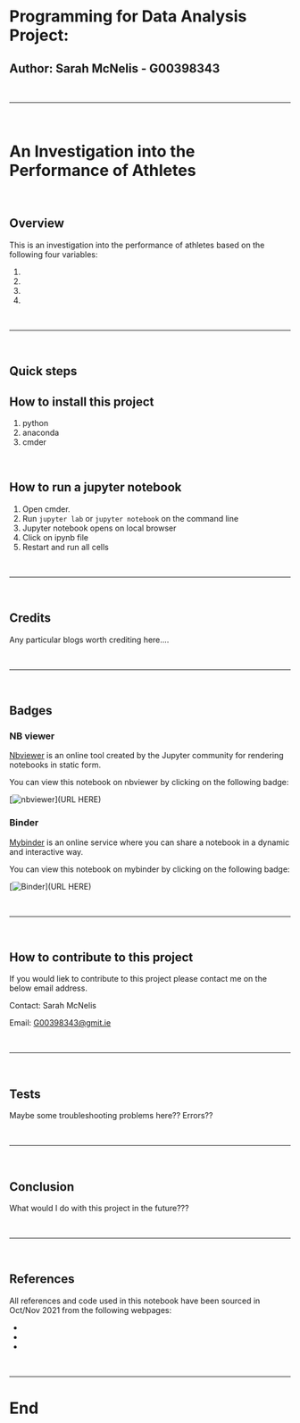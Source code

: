 # **Programming for Data Analysis Project:**
## Author: Sarah McNelis - G00398343

<br>

***

<br>

# **An Investigation into the Performance of Athletes**

<br>

## **Overview**
This is an investigation into the performance of athletes based on the following four variables:

1.
2.
3.
4.


<br>

***

<br>

## **Quick steps**

## How to install this project
1. python
2. anaconda
3. cmder

<br>

## How to run a jupyter notebook
1. Open cmder. 
2. Run `jupyter lab` or `jupyter notebook` on the command line 
3. Jupyter notebook opens on local browser
4. Click on ipynb file
5. Restart and run all cells

<br>

***

<br>

## **Credits**

Any particular blogs worth crediting here....





<br>

***

<br>

## **Badges**

### NB viewer

[Nbviewer](https://nbviewer.org/) is an online tool created by the Jupyter community for rendering notebooks in static form. 

You can view this notebook on nbviewer by clicking on the following badge:

[![nbviewer](https://raw.githubusercontent.com/jupyter/design/master/logos/Badges/nbviewer_badge.svg)](URL HERE)


### Binder

[Mybinder](https://mybinder.org/) is an online service where you can share a notebook in a dynamic and interactive way.

You can view this notebook on mybinder by clicking on the following badge:

[![Binder](https://mybinder.org/badge_logo.svg)](URL HERE)

<br>

***

<br>

## **How to contribute to this project**
If you would liek to contribute to this project please contact me on the below email address. 

Contact: Sarah McNelis

Email: G00398343@gmit.ie

<br>

***

<br>

## **Tests**

Maybe some troubleshooting problems here?? Errors??

<br>

***

<br>

## **Conclusion**

What would I do with this project in the future???

<br>

***

<br>

## **References**

All references and code used in this notebook have been sourced in Oct/Nov 2021 from the following webpages:

-
-
-

<br>

***
# **End**